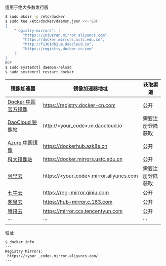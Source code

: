 适用于绝大多数发行版

```bash
$ sudo mkdir -p /etc/docker
$ sudo tee /etc/docker/daemon.json <<-'EOF'
{
    "registry-mirrors": [
        "https://1nj0zren.mirror.aliyuncs.com",
        "https://docker.mirrors.ustc.edu.cn",
        "http://f1361db2.m.daocloud.io",
        "https://registry.docker-cn.com"
    ]
}
EOF
$ sudo systemctl daemon-reload
$ sudo systemctl restart docker
```

| **镜像加速器**                                               | **镜像加速器地址**                      | **获取渠道**     |
| ------------------------------------------------------------ | --------------------------------------- | ---------------- |
| [Docker 中国官方镜像](https://docker-cn.com/registry-mirror) | https://registry.docker-cn.com          | 公开             |
| [DaoCloud 镜像站](https://daocloud.io/mirror)                | http://<your_code>.m.daocloud.io        | 需要注册登陆获取 |
| [Azure 中国镜像](https://github.com/Azure/container-service-for-azure-china/blob/master/aks/README.md#22-container-registry-proxy) | https://dockerhub.azk8s.cn              | 公开             |
| [科大镜像站](https://mirrors.ustc.edu.cn/help/dockerhub.html) | https://docker.mirrors.ustc.edu.cn      | 公开             |
| [阿里云](https://cr.console.aliyun.com/)                     | https://<your_code>.mirror.aliyuncs.com | 需要注册登陆获取 |
| [七牛云](https://kirk-enterprise.github.io/hub-docs/#/user-guide/mirror) | https://reg-mirror.qiniu.com            | 公开             |
| [网易云](https://c.163yun.com/hub)                           | https://hub-mirror.c.163.com            | 公开             |
| [腾讯云](https://cloud.tencent.com/document/product/457/9113) | https://mirror.ccs.tencentyun.com       | 公开             |
| ···                                                          | ···                                     | ···              |

验证

```bash
$ docker info
···
Registry Mirrors:
 https://<your _code>.mirror.aliyuncs.com/
···
```
